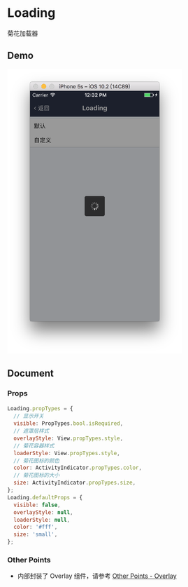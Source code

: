 # Loading

菊花加载器

## Demo

![Loading Demo](demo.png)

## Document

### Props

```js
Loading.propTypes = {
  // 显示开关
  visible: PropTypes.bool.isRequired,
  // 遮罩层样式
  overlayStyle: View.propTypes.style,
  // 菊花容器样式
  loaderStyle: View.propTypes.style,
  // 菊花图标的颜色
  color: ActivityIndicator.propTypes.color,
  // 菊花图标的大小
  size: ActivityIndicator.propTypes.size,
};
Loading.defaultProps = {
  visible: false,
  overlayStyle: null,
  loaderStyle: null,
  color: '#fff',
  size: 'small',
};
```

### Other Points

- 内部封装了 Overlay 组件，请参考 [Other Points - Overlay](https://github.com/dragonwong/rnx-ui/tree/master/Overlay#other-points)
